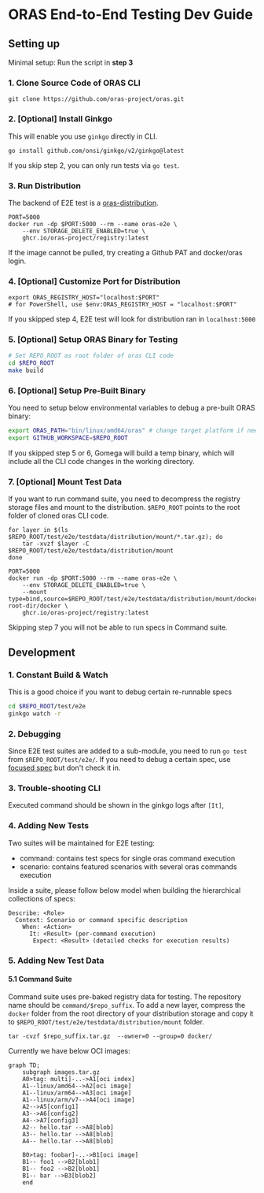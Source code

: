 # ORAS End-to-End Testing Dev Guide

## Setting up
Minimal setup: Run the script in **step 3**

### 1. Clone Source Code of ORAS CLI
```shell
git clone https://github.com/oras-project/oras.git
```

### 2. [Optional] Install Ginkgo
This will enable you use `ginkgo` directly in CLI.
```shell
go install github.com/onsi/ginkgo/v2/ginkgo@latest
```
If you skip step 2, you can only run tests via `go test`. 

### 3. Run Distribution
The backend of E2E test is a [oras-distribution](https://github.com/oras-project/distribution).
```shell
PORT=5000
docker run -dp $PORT:5000 --rm --name oras-e2e \
    --env STORAGE_DELETE_ENABLED=true \
    ghcr.io/oras-project/registry:latest
```
If the image cannot be pulled, try creating a Github PAT and docker/oras login.

### 4. [Optional] Customize Port for Distribution
```shell
export ORAS_REGISTRY_HOST="localhost:$PORT"
# for PowerShell, use $env:ORAS_REGISTRY_HOST = "localhost:$PORT"
```
If you skipped step 4, E2E test will look for distribution ran in `localhost:5000`

### 5. [Optional] Setup ORAS Binary for Testing
```bash
# Set REPO_ROOT as root folder of oras CLI code
cd $REPO_ROOT
make build
```
### 6. [Optional] Setup Pre-Built Binary
You need to setup below environmental variables to debug a pre-built ORAS binary:
```bash
export ORAS_PATH="bin/linux/amd64/oras" # change target platform if needed
export GITHUB_WORKSPACE=$REPO_ROOT
```
If you skipped step 5 or 6, Gomega will build a temp binary, which will include all the CLI code changes in the working directory.

### 7. [Optional] Mount Test Data
If you want to run command suite, you need to decompress the registry storage files and mount to the distribution. `$REPO_ROOT` points to the root folder of cloned oras CLI code.
```shell
for layer in $(ls $REPO_ROOT/test/e2e/testdata/distribution/mount/*.tar.gz); do
    tar -xvzf $layer -C $REPO_ROOT/test/e2e/testdata/distribution/mount
done

PORT=5000
docker run -dp $PORT:5000 --rm --name oras-e2e \
    --env STORAGE_DELETE_ENABLED=true \
    --mount type=bind,source=$REPO_ROOT/test/e2e/testdata/distribution/mount/docker,target=/opt/data/registry-root-dir/docker \
    ghcr.io/oras-project/registry:latest
```
Skipping step 7 you will not be able to run specs in Command suite.

## Development
### 1. Constant Build & Watch
This is a good choice if you want to debug certain re-runnable specs
```bash
cd $REPO_ROOT/test/e2e
ginkgo watch -r
```

### 2. Debugging
Since E2E test suites are added to a sub-module, you need to run `go test` from `$REPO_ROOT/test/e2e/`. If you need to debug a certain spec, use [focused spec](https://onsi.github.io/ginkgo/#focused-specs) but don't check it in.

### 3. Trouble-shooting CLI
Executed command should be shown in the ginkgo logs after `[It]`,

### 4. Adding New Tests
Two suites will be maintained for E2E testing:
- command: contains test specs for single oras command execution
- scenario: contains featured scenarios with several oras commands execution

Inside a suite, please follow below model when building the hierarchical collections of specs:
```
Describe: <Role>
  Context: Scenario or command specific description
    When: <Action>
      It: <Result> (per-command execution)
       Expect: <Result> (detailed checks for execution results)
```

### 5. Adding New Test Data

#### 5.1 Command Suite
Command suite uses pre-baked registry data for testing. The repository name should be `command/$repo_suffix`. To add a new layer, compress the `docker` folder from the root directory of your distribution storage and copy it to `$REPO_ROOT/test/e2e/testdata/distribution/mount` folder.
```shell
tar -cvzf $repo_suffix.tar.gz  --owner=0 --group=0 docker/
```
Currently we have below OCI images:
```mermaid
graph TD;
    subgraph images.tar.gz
    A0>tag: multi]-..->A1[oci index]
    A1--linux/amd64-->A2[oci image]
    A1--linux/arm64-->A3[oci image]
    A1--linux/arm/v7-->A4[oci image]
    A2-->A5[config1]
    A3-->A6[config2]
    A4-->A7[config3]
    A2-- hello.tar -->A8[blob]
    A3-- hello.tar -->A8[blob]
    A4-- hello.tar -->A8[blob]

    B0>tag: foobar]-..->B1[oci image]
    B1-- foo1 -->B2[blob1]
    B1-- foo2 -->B2[blob1]
    B1-- bar -->B3[blob2]
    end
```